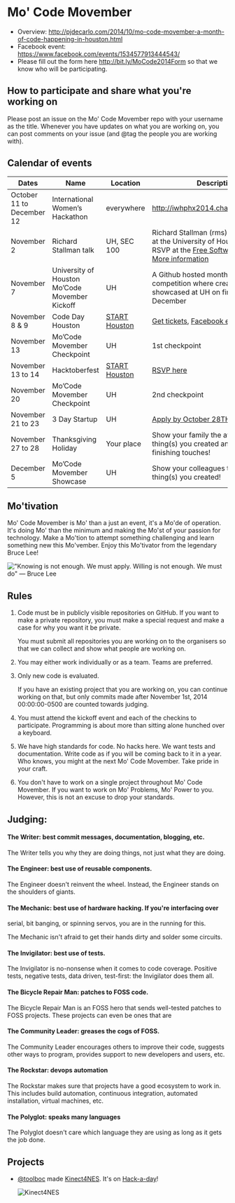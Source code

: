 # Mo' Code Movember

- Overview: <http://pjdecarlo.com/2014/10/mo-code-movember-a-month-of-code-happening-in-houston.html>
- Facebook event: <https://www.facebook.com/events/1534577913444543/>
- Please fill out the form here <http://bit.ly/MoCode2014Form> so that we know who will be participating.

## How to participate and share what you're working on

Please post an issue on the Mo' Code Movember repo with your username as the
title. Whenever you have updates on what you are working on, you can post
comments on your issue (and @tag the people you are working with).

## Calendar of events

| Dates | Name | Location | Description |
| ----- | ---- | -------- | ----------- |
| October 11 to December 12 | International Women’s Hackathon | everywhere | http://iwhphx2014.challengepost.com/ |
| November 2 | Richard Stallman talk | UH, SEC 100 | Richard Stallman (rms) is giving a talk at the University of Houston. You can RSVP at the [Free Software Foundation](http://www.fsf.org/events/rms-20141102-houston). [More information](http://bit.ly/uhrms2014) |
| November 7                | University of Houston Mo’Code Movember Kickoff | UH | A Github hosted month-long competition where creations will be showcased at UH on first month of December |
| November 8 & 9 | Code Day Houston | [START Houston](https://www.google.com/maps/place/1121%20Delano%20St%2C%20Houston%20TX%2077003%2C%20US) | [Get tickets](https://codeday.org/houston), [Facebook event](https://www.facebook.com/events/715708395170645/) |
| November 13 | Mo’Code Movember Checkpoint | UH |  1st checkpoint |
| November 13 to 14 | Hacktoberfest | [START Houston](https://www.google.com/maps/place/1121%20Delano%20St%2C%20Houston%20TX%2077003%2C%20US) | [RSVP here](http://hacktoberfe.st/)
| November 20 | Mo’Code Movember Checkpoint | UH | 2nd checkpoint |
| November 21 to 23 | 3 Day Startup | UH | [Apply by October 28TH!](http://uofhouston.3daystartup.org/) |
| November 27 to 28 | Thanksgiving Holiday | Your place |  Show your family the awesome thing(s) you created and add those finishing touches! |
| December 5 | Mo’Code Movember Showcase | UH | Show your colleagues the awesome thing(s) you created! |

## Mo'tivation

Mo' Code Movember is Mo' than a just an event, it's a Mo'de of operation. It's
doing Mo' than the minimum and making the Mo'st of your passion for technology.
Make a Mo'tion to attempt something challenging and learn something new this
Mo'vember. Enjoy this Mo'tivator from the legendary Bruce Lee!

!["Knowing is not enough. We must apply. Willing is not enough. We must do" — Bruce Lee](http://i.imgur.com/K08BXu1.jpg)






## Rules

1. Code must be in publicly visible repositories on GitHub. If you want to
   make a private repository, you must make a special request and make a case
   for why you want it be private.

   You must submit all repositories you are working on to the organisers so
   that we can collect and show what people are working on.

2. You may either work individually or as a team. Teams are preferred.

3. Only new code is evaluated.

   If you have an existing project that you are working on, you can continue
   working on that, but only commits made after November 1st, 2014
   00:00:00-0500 are counted towards judging.

4. You must attend the kickoff event and each of the checkins to participate.
   Programming is about more than sitting alone hunched over a keyboard.

5. We have high standards for code. No hacks here. We want tests and
   documentation. Write code as if you will be coming back to it in a year. Who
   knows, you might at the next Mo' Code Movember. Take pride in your craft.

5. You don't have to work on a single project throughout Mo' Code Movember. If
   you want to work on Mo' Problems, Mo' Power to you. However, this is not an
   excuse to drop your standards.

## Judging:

#### The Writer: best commit messages, documentation, blogging, etc.

  The Writer tells you why they are doing things, not just what they are doing.

#### The Engineer: best use of reusable components.

  The Engineer doesn't reinvent the wheel. Instead, the Engineer stands on the
  shoulders of giants.

#### The Mechanic: best use of hardware hacking. If you're interfacing over
  serial, bit banging, or spinning servos, you are in the running for this.

  The Mechanic isn't afraid to get their hands dirty and solder some circuits.

#### The Invigilator: best use of tests.

  The Invigilator is no-nonsense when it comes to code coverage. Positive
  tests, negative tests, data driven, test-first: the Invigilator does them
  all.
  
#### The Bicycle Repair Man: patches to FOSS code.

  The Bicycle Repair Man is an FOSS hero that sends well-tested patches
  to FOSS projects. These projects can even be ones that are

#### The Community Leader: greases the cogs of FOSS.

  The Community Leader encourages others to improve their code, suggests other
  ways to program, provides support to new developers and users, etc.

#### The Rockstar: devops automation

  The Rockstar makes sure that projects have a good ecosystem to work in. This
  includes build automation, continuous integration, automated installation,
  virtual machines, etc.

#### The Polyglot: speaks many languages

  The Polyglot doesn't care which language they are using as long as it gets
  the job done.

## Projects

- [@toolboc](https://github.com/toolboc) made [Kinect4NES](https://github.com/toolboc/Kinect4NES). It's on
  [Hack-a-day](http://hackaday.com/2014/10/25/using-kinect-to-play-super-mario-bros-3-on-nes-ensures-quick-death/)!

  ![Kinect4NES](https://hackadaycom.files.wordpress.com/2014/10/kinect4nes.png?w=580&h=340)
